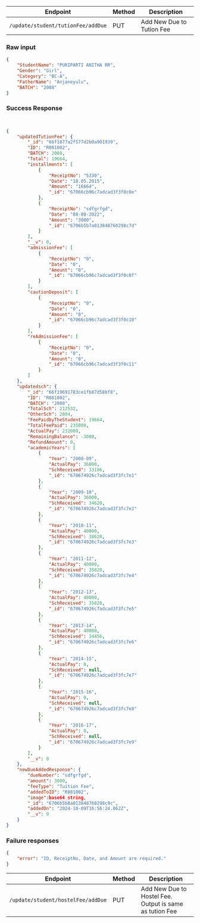 

| Endpoint                                | Method | Description                                     |
|-----------------------------------------|--------|-------------------------------------------------|
| `/update/student/tutionFee/addDue`                      | PUT    | Add New Due  to Tution Fee |


### Raw input
```json
{
    "StudentName": "PURIPARTI ANITHA RR",
    "Gender": "Girl",
    "Category": "BC-A",
    "FatherName": "Anjaneyulu",
    "BATCH": "2008"
}
```

### Success Response 


```json


{
    "updatedTutionFee": {
        "_id": "66f1877a2f577d2b0a901939",
        "ID": "R081002",
        "BATCH": 2008,
        "Total": 19664,
        "installments": [
            {
                "ReceiptNo": "5330",
                "Date": "18.05.2015",
                "Amount": "16664",
                "_id": "67066cb96c7adcad3f3f0c0e"
            },
            {
                "ReceiptNo": "sdfgrfgd",
                "Date": "08-08-2022",
                "Amount": "3000",
                "_id": "6706b5b7a013848760298c7d"
            }
        ],
        "__v": 0,
        "admissionFee": [
            {
                "ReceiptNo": "0",
                "Date": "0",
                "Amount": "0",
                "_id": "67066cb96c7adcad3f3f0c0f"
            }
        ],
        "cautionDeposit": [
            {
                "ReceiptNo": "0",
                "Date": "0",
                "Amount": "0",
                "_id": "67066cb96c7adcad3f3f0c10"
            }
        ],
        "reAdmissionFee": [
            {
                "ReceiptNo": "0",
                "Date": "0",
                "Amount": "0",
                "_id": "67066cb96c7adcad3f3f0c11"
            }
        ]
    },
    "updatedsch": {
        "_id": "66f19691783ce1fb87d58bf8",
        "ID": "R081002",
        "BATCH": "2008",
        "TotalSch": 212532,
        "OtherSch": 2804,
        "FeePaidbyTheStudent": 19664,
        "TotalFeePaid": 235000,
        "ActualPay": 232000,
        "RemainingBalance": -3000,
        "RefundAmount": 0,
        "academicYears": [
            {
                "Year": "2008-09",
                "ActualPay": 36000,
                "SchReceived": 33196,
                "_id": "670674926c7adcad3f3fc7e1"
            },
            {
                "Year": "2009-10",
                "ActualPay": 36000,
                "SchReceived": 34620,
                "_id": "670674926c7adcad3f3fc7e2"
            },
            {
                "Year": "2010-11",
                "ActualPay": 40000,
                "SchReceived": 38620,
                "_id": "670674926c7adcad3f3fc7e3"
            },
            {
                "Year": "2011-12",
                "ActualPay": 40000,
                "SchReceived": 35820,
                "_id": "670674926c7adcad3f3fc7e4"
            },
            {
                "Year": "2012-13",
                "ActualPay": 40000,
                "SchReceived": 35820,
                "_id": "670674926c7adcad3f3fc7e5"
            },
            {
                "Year": "2013-14",
                "ActualPay": 40000,
                "SchReceived": 34456,
                "_id": "670674926c7adcad3f3fc7e6"
            },
            {
                "Year": "2014-15",
                "ActualPay": 0,
                "SchReceived": null,
                "_id": "670674926c7adcad3f3fc7e7"
            },
            {
                "Year": "2015-16",
                "ActualPay": 0,
                "SchReceived": null,
                "_id": "670674926c7adcad3f3fc7e8"
            },
            {
                "Year": "2016-17",
                "ActualPay": 0,
                "SchReceived": null,
                "_id": "670674926c7adcad3f3fc7e9"
            }
        ],
        "__v": 0
    },
    "newDueAddedResponse": {
        "dueNumber": "sdfgrfgd",
        "amount": 3000,
        "feeType": "Tuition Fee",
        "addedToID": "R081002",
        "image":base64 string,
        "_id": "6706b5b8a013848760298c9c",
        "addedOn": "2024-10-09T16:56:24.062Z",
        "__v": 0
    }
}
```

### Failure responses
```json
{
    "error": "ID, ReceiptNo, Date, and Amount are required."
}

```




| Endpoint                                | Method | Description                                     |
|-----------------------------------------|--------|-------------------------------------------------|
| `/update/student/hostelFee/addDue`                      | PUT    | Add New Due  to Hostel Fee. Output is same as tution Fee |


